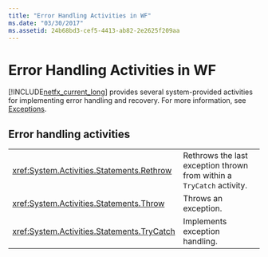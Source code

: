```yaml
---
title: "Error Handling Activities in WF"
ms.date: "03/30/2017"
ms.assetid: 24b68bd3-cef5-4413-ab82-2e2625f209aa
---
```

# Error Handling Activities in WF
[!INCLUDE[netfx_current_long](../../../includes/netfx-current-long-md.md)] provides several system-provided activities for implementing error handling and recovery. For more information, see [Exceptions](../../../docs/framework/windows-workflow-foundation/exceptions.md).  
  
## Error handling activities  
  
|||  
|-|-|  
|<xref:System.Activities.Statements.Rethrow>|Rethrows the last exception thrown from within a `TryCatch` activity.|  
|<xref:System.Activities.Statements.Throw>|Throws an exception.|  
|<xref:System.Activities.Statements.TryCatch>|Implements exception handling.|
